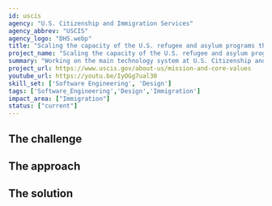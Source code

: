 ```yaml
---
id: uscis
agency: "U.S. Citizenship and Immigration Services"
agency_abbrev: "USCIS"
agency_logo: "DHS.webp"
title: "Scaling the capacity of the U.S. refugee and asylum programs through technology and design"
project_name: "Scaling the capacity of the U.S. refugee and asylum programs through technology and design"
summary: "Working on the main technology system at U.S. Citizenship and Immigration Services that supports the United States' Refugee and Asylum programs to ensure it scales for unprecedented goals in resettling refugees while also ensuring that those seeking Asylum protection receive just and efficient decisions."
project_url: https://www.uscis.gov/about-us/mission-and-core-values
youtube_url: https://youtu.be/IyOGg7ual30
skill_set: ['Software Engineering', 'Design']
tags: ['Software_Engineering','Design','Immigration']
impact_area: ["Immigration"]
status: ["current"]
---
```


## The challenge

## The approach

## The solution 

